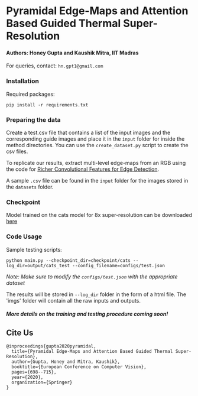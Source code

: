 # Pyramidal Edge-Maps and Attention Based Guided Thermal Super-Resolution
#### Authors: Honey Gupta and Kaushik Mitra, IIT Madras 
For queries, contact: `hn.gpt1@gmail.com`


### Installation

Required packages: 

    pip install -r requirements.txt

### Preparing the data

Create a test.csv file that contains a list of the input images and the corresponding guide images and place it in the `input` folder for inside the method directories. 
You can use the `create_dataset.py` script to create the csv files.

To replicate our results, extract multi-level edge-maps from an RGB using the code for [Richer Convolutional Features for Edge Detection](https://github.com/yun-liu/RCF).

A sample `.csv` file can be found in the `input` folder for the images stored in the `datasets` folder.

### Checkpoint

Model trained on the cats model for 8x super-resolution can be downloaded [here](https://drive.google.com/file/d/1-MbXwlHe3nVdMzox8YdBgnu9fy_qOKOh/view?usp=sharing)
 
### Code Usage

Sample testing scripts:

    python main.py --checkpoint_dir=checkpoint/cats --log_dir=output/cats_test --config_filename=configs/test.json  
    
*Note: Make sure to modify the `configs/test.json` with the appropriate dataset*

The results will be stored in `--log_dir` folder in the form of a html file. The 'imgs' folder will contain all the raw inputs and outputs.


#### *More details on the training and testing procedure coming soon!* 

## Cite Us
```
@inproceedings{gupta2020pyramidal,
  title={Pyramidal Edge-Maps and Attention Based Guided Thermal Super-Resolution},
  author={Gupta, Honey and Mitra, Kaushik},
  booktitle={European Conference on Computer Vision},
  pages={698--715},
  year={2020},
  organization={Springer}
}
```

